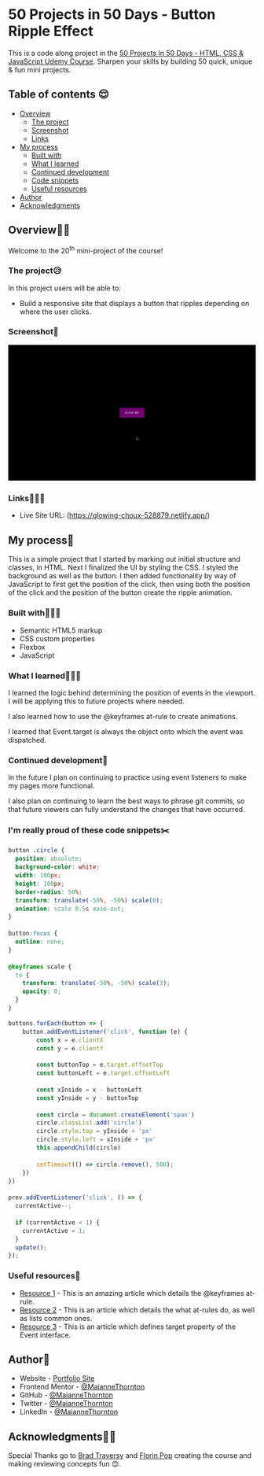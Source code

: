 # 50 Projects in 50 Days - Button Ripple Effect

This is a code along project in the [50 Projects In 50 Days - HTML, CSS & JavaScript Udemy Course](https://www.udemy.com/course/50-projects-50-days/). Sharpen your skills by building 50 quick, unique & fun mini projects.

## Table of contents 😌

- [Overview](#overview)
  - [The project](#the-project)
  - [Screenshot](#screenshot)
  - [Links](#links)
- [My process](#my-process)
  - [Built with](#built-with)
  - [What I learned](#what-i-learned)
  - [Continued development](#continued-development)
  - [Code snippets](#im-really-proud-of-these-code-snippets%EF%B8%8F)
  - [Useful resources](#useful-resources)
- [Author](#author)
- [Acknowledgments](#acknowledgments)

## Overview👋🏾

Welcome to the 20<sup>th</sup> mini-project of the course!

### The project😥

In this project users will be able to:

- Build a responsive site that displays a button that ripples depending on where the user clicks.

### Screenshot🌇

![](./screenshot.gif)

### Links👩🏾‍💻

- Live Site URL: (https://glowing-choux-528879.netlify.app/)

## My process💭

This is a simple project that I started by marking out initial structure and classes, in HTML. Next I finalized the UI by styling the CSS. I styled the background as well as the button. I then added functionality by way of JavaScript to first get the position of the click, then using both the position of the click and the position of the button create the ripple animation.

### Built with👷🏾‍♀️

- Semantic HTML5 markup
- CSS custom properties
- Flexbox
- JavaScript

### What I learned👩🏾‍🏫

I learned the logic behind determining the position of events in the viewport. I will be applying this to future projects where needed.

I also learned how to use the @keyframes at-rule to create animations.

I learned that Event.target is always the object onto which the event was dispatched.

### Continued development🔮

In the future I plan on continuing to practice using event listeners to make my pages more functional.

I also plan on continuing to learn the best ways to phrase git commits, so that future viewers can fully understand the changes that have occurred.

### I'm really proud of these code snippets✂️

```css
button .circle {
  position: absolute;
  background-color: white;
  width: 100px;
  height: 100px;
  border-radius: 50%;
  transform: translate(-50%, -50%) scale(0);
  animation: scale 0.5s ease-out;
}

button:focus {
  outline: none;
}

@keyframes scale {
  to {
    transform: translate(-50%, -50%) scale(3);
    opacity: 0;
  }
}
```

```js
buttons.forEach(button => {
    button.addEventListener('click', function (e) {
        const x = e.clientX
        const y = e.clientY

        const buttonTop = e.target.offsetTop
        const buttonLeft = e.target.offsetLeft

        const xInside = x - buttonLeft
        const yInside = y - buttonTop

        const circle = document.createElement('span')
        circle.classList.add('circle')
        circle.style.top = yInside + 'px'
        circle.style.left = xInside + 'px'
        this.appendChild(circle)

        setTimeout(() => circle.remove(), 500);
    })
})

prev.addEventListener('click', () => {
  currentActive--;

  if (currentActive < 1) {
    currentActive = 1;
  }
  update();
});
```

### Useful resources📖

- [Resource 1](https://developer.mozilla.org/en-US/docs/Web/CSS/@keyframes) - This is an amazing article which details the @keyframes at-rule.
- [Resource 2](https://developer.mozilla.org/en-US/docs/Web/CSS/At-rule) - This is an  article which details the what at-rules do, as well as lists common ones.
- [Resource 3](https://developer.mozilla.org/en-US/docs/Web/API/Event/target) - This is an  article which defines target property of the Event interface.

## Author🔎

- Website - [Portfolio Site](https://maiannethornton.netlify.app/)
- Frontend Mentor - [@MaianneThornton](https://www.frontendmentor.io/profile/MaianneThornton)
- GitHub - [@MaianneThornton](GitHub.com/MaianneThornton)
- Twitter - [@MaianneThornton](https://twitter.com/MaianneThornton)
- LinkedIn - [@MaianneThornton](https://www.linkedin.com/in/maiannethornton/)

## Acknowledgments🙏🏾

Special Thanks go to [Brad Traversy](http://www.traversymedia.com/) and [Florin Pop](http://www.florin-pop.com/) creating the course and making reviewing concepts fun 😊.
